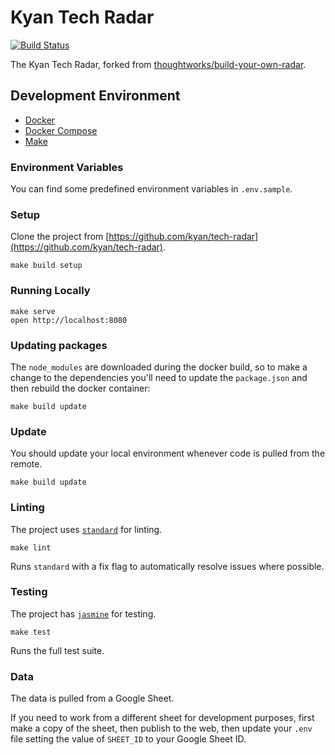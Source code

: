 
# Kyan Tech Radar

[![Build Status](https://travis-ci.com/kyan/tech-radar.svg?branch=main)](https://travis-ci.com/kyan/tech-radar)

The Kyan Tech Radar, forked from [thoughtworks/build-your-own-radar](https://github.com/thoughtworks/build-your-own-radar).

## Development Environment

- [Docker](https://docs.docker.com/install/)
- [Docker Compose](https://docs.docker.com/compose/install/)
- [Make](http://osxdaily.com/2014/02/12/install-command-line-tools-mac-os-x/)

### Environment Variables

You can find some predefined environment variables in `.env.sample`.

### Setup

Clone the project from [https://github.com/kyan/tech-radar](https://github.com/kyan/tech-radar).

    make build setup

### Running Locally

    make serve
    open http://localhost:8080

### Updating packages

The `node_modules` are downloaded during the docker build, so to make a change to the dependencies you'll need to update the `package.json` and then rebuild the docker container:

    make build update

### Update

You should update your local environment whenever code is pulled from the remote.

    make build update

### Linting

The project uses [`standard`](https://standardjs.com/) for linting.

    make lint

Runs `standard` with a fix flag to automatically resolve issues where possible.

### Testing

The project has [`jasmine`](https://jasmine.github.io/) for testing.

    make test

Runs the full test suite.

### Data

The data is pulled from a Google Sheet.

If you need to work from a different sheet for development purposes, first make a copy of the sheet, then publish to the web, then update your `.env` file setting the value of `SHEET_ID` to your Google Sheet ID.
